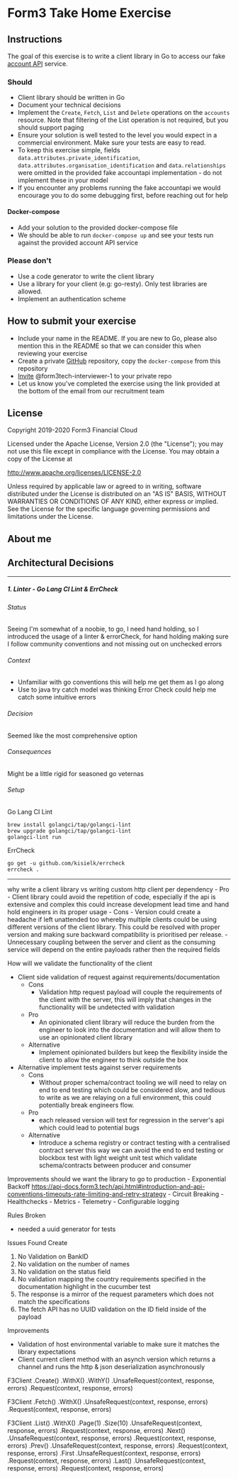# Form3 Take Home Exercise

## Instructions
The goal of this exercise is to write a client library 
in Go to access our fake [account API](http://api-docs.form3.tech/api.html#organisation-accounts) service. 

### Should
- Client library should be written in Go
- Document your technical decisions
- Implement the `Create`, `Fetch`, `List` and `Delete` operations on the `accounts` resource. Note that filtering of the List operation is not required, but you should support paging
- Ensure your solution is well tested to the level you would expect in a commercial environment. Make sure your tests are easy to read.
- To keep this exercise simple, fields `data.attributes.private_identification`, `data.attributes.organisation_identification` 
and `data.relationships` were omitted in the provided fake accountapi implementation - do not implement these in your model
- If you encounter any problems running the fake accountapi we would encourage you to do some debugging first, 
before reaching out for help

#### Docker-compose
 - Add your solution to the provided docker-compose file
 - We should be able to run `docker-compose up` and see your tests run against the provided account API service 

### Please don't
- Use a code generator to write the client library
- Use a library for your client (e.g: go-resty). Only test libraries are allowed.
- Implement an authentication scheme

## How to submit your exercise
- Include your name in the README. If you are new to Go, please also mention this in the README so that we can consider this when reviewing your exercise
- Create a private [GitHub](https://help.github.com/en/articles/create-a-repo) repository, copy the `docker-compose` from this repository
- [Invite](https://help.github.com/en/articles/inviting-collaborators-to-a-personal-repository) @form3tech-interviewer-1 to your private repo
- Let us know you've completed the exercise using the link provided at the bottom of the email from our recruitment team

## License
Copyright 2019-2020 Form3 Financial Cloud

Licensed under the Apache License, Version 2.0 (the "License"); you may not use this file except in compliance with the License.
You may obtain a copy of the License at

http://www.apache.org/licenses/LICENSE-2.0

Unless required by applicable law or agreed to in writing, software distributed under the License is distributed on an "AS IS" BASIS, WITHOUT WARRANTIES OR CONDITIONS OF ANY KIND, either express or implied. See the License for the specific language governing permissions and limitations under the License.


## About me

## Architectural Decisions

---

##### 1. Linter - Go Lang CI Lint & ErrCheck

###### Status

Seeing I'm somewhat of a noobie, to go, I need hand holding, so I introduced the usage of a linter & errorCheck, 
for hand holding making sure I follow community conventions and not missing out on unchecked errors

###### Context

- Unfamiliar with go conventions this will help me get them as I go along
- Use to java try catch model was thinking Error Check could help me catch some intuitive errors

###### Decision

Seemed like the most comprehensive option

###### Consequences

Might be a little rigid for seasoned go veternas

###### Setup
Go Lang CI Lint
```
brew install golangci/tap/golangci-lint
brew upgrade golangci/tap/golangci-lint
golangci-lint run
```

ErrCheck
```
go get -u github.com/kisielk/errcheck
errcheck .
```

---

why write a client library vs writing custom http client per dependency
    - Pro
        - Client library could avoid the repetition of code, especially if 
        the api is extensive and complex this could increase development lead 
        time and hand hold engineers in its proper usage
    - Cons
        - Version could create a headache if left unattended too whereby multiple
        clients could be using different versions of the client library. This could 
        be resolved with proper version and making sure backward compatibility is 
        prioritised per release.
        - Unnecessary coupling between the server and client as the consuming service will
          depend on the entire payloads rather then the required fields
        

How will we validate the functionality of the client
- Client side validation of request against requirements/documentation
    - Cons
        - Validation http request payload will couple the requirements of the client with the server,
          this will imply that changes in the functionality will be undetected with validation
    - Pro
        - An opinionated client library will reduce the burden from the engineer to look into the documentation
          and will allow them to use an opinionated client library
    - Alternative
        - Implement opinionated builders but keep the flexibility inside the client to allow the engineer to
          think outside the box
- Alternative implement tests against server requirements  
    - Cons
        - Without proper schema/contract tooling we will need to relay on end to end testing which
          could be considered slow, and tedious to write as we are relaying on a full environment, 
          this could potentially break engineers flow.
    - Pro
        - each released version will test for regression in the server's api which could lead to 
        potential bugs
    - Alternative
        - Introduce a schema registry or contract testing with a centralised contract server this 
        way we can avoid the end to end testing or blockbox test with light weight unit test which 
        validate schema/contracts between producer and consumer
    
Improvements should we want the library to go to production
    - Exponential Backoff https://api-docs.form3.tech/api.html#introduction-and-api-conventions-timeouts-rate-limiting-and-retry-strategy
    - Circuit Breaking
    - Healthchecks
    - Metrics
    - Telemetry 
    - Configurable logging
    
Rules Broken
- needed a uuid generator for tests

Issues Found
Create
1. No Validation on BankID
2. No validation on the number of names
3. No validation on the status field
4. No validation mapping the country requirements specified in the documentation highlight in the cucumber test
5. The response is a mirror of the request parameters which does not match the specifications
6. The fetch API has no UUID validation on the ID field inside of the payload

Improvements
- Validation of host environmental variable to make sure it matches the library expectations
- Client current client method with an asynch version which returns a channel and runs the http & json deserialization asynchronously


F3Client
    .Create()
    .WithX()
    .WithY()
    .UnsafeRequest(context, response, errors)
    .Request(context, response, errors)
    
F3Client
    .Fetch()
    .WithX()
    .UnsafeRequest(context, response, errors)
    .Request(context, response, errors)
    
F3Client
    .List()
    .WithX()
    .Page(1)
    .Size(10)
    .UnsafeRequest(context, response, errors)
    .Request(context, response, errors)
    .Next()
    .UnsafeRequest(context, response, errors)
    .Request(context, response, errors)
    .Prev()
    .UnsafeRequest(context, response, errors)
    .Request(context, response, errors)
    .First
    .UnsafeRequest(context, response, errors)
    .Request(context, response, errors)
    .Last()
    .UnsafeRequest(context, response, errors)
    .Request(context, response, errors)
    